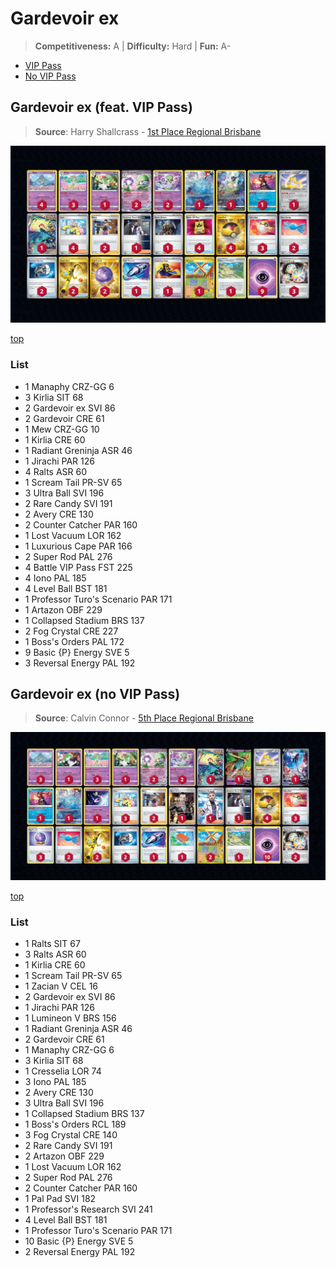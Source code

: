 # Gardevoir ex

> **Competitiveness:** A | **Difficulty:** Hard | **Fun:** A-

* [VIP Pass](#gardevoirexfeatvippass)
* [No VIP Pass](#gardevoirexnovippass)

## Gardevoir ex (feat. VIP Pass)

> **Source**: Harry Shallcrass - [1st Place Regional Brisbane](https://limitlesstcg.com/decks/list/9217)

![decklist](../../!Images/Standard/8BST-PAR/Gardevoir%20ex%20VIPs.png)

[top](#gardevoirex)

### List
* 1 Manaphy CRZ-GG 6
* 3 Kirlia SIT 68
* 2 Gardevoir ex SVI 86
* 2 Gardevoir CRE 61
* 1 Mew CRZ-GG 10
* 1 Kirlia CRE 60
* 1 Radiant Greninja ASR 46
* 1 Jirachi PAR 126
* 4 Ralts ASR 60
* 1 Scream Tail PR-SV 65
* 3 Ultra Ball SVI 196
* 2 Rare Candy SVI 191
* 2 Avery CRE 130
* 2 Counter Catcher PAR 160
* 1 Lost Vacuum LOR 162
* 1 Luxurious Cape PAR 166
* 2 Super Rod PAL 276
* 4 Battle VIP Pass FST 225
* 4 Iono PAL 185
* 4 Level Ball BST 181
* 1 Professor Turo's Scenario PAR 171
* 1 Artazon OBF 229
* 1 Collapsed Stadium BRS 137
* 2 Fog Crystal CRE 227
* 1 Boss's Orders PAL 172
* 9 Basic {P} Energy SVE 5
* 3 Reversal Energy PAL 192

## Gardevoir ex (no VIP Pass)

> **Source**: Calvin Connor - [5th Place Regional Brisbane](https://limitlesstcg.com/decks/list/9221)

![decklist](../../!Images/Standard/8BST-PAR/Gardevoir%20ex%20No%20VIPs.png)

[top](#gardevoirex)

### List
* 1 Ralts SIT 67
* 3 Ralts ASR 60
* 1 Kirlia CRE 60
* 1 Scream Tail PR-SV 65
* 1 Zacian V CEL 16
* 2 Gardevoir ex SVI 86
* 1 Jirachi PAR 126
* 1 Lumineon V BRS 156
* 1 Radiant Greninja ASR 46
* 2 Gardevoir CRE 61
* 1 Manaphy CRZ-GG 6
* 3 Kirlia SIT 68
* 1 Cresselia LOR 74
* 3 Iono PAL 185
* 2 Avery CRE 130
* 3 Ultra Ball SVI 196
* 1 Collapsed Stadium BRS 137
* 1 Boss's Orders RCL 189
* 3 Fog Crystal CRE 140
* 2 Rare Candy SVI 191
* 2 Artazon OBF 229
* 1 Lost Vacuum LOR 162
* 2 Super Rod PAL 276
* 2 Counter Catcher PAR 160
* 1 Pal Pad SVI 182
* 1 Professor's Research SVI 241
* 4 Level Ball BST 181
* 1 Professor Turo's Scenario PAR 171
* 10 Basic {P} Energy SVE 5
* 2 Reversal Energy PAL 192
